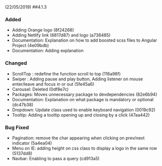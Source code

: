<a name="4.1.3"></a> (22/05/2019)
##4.1.3
### Added
*	Adding Orange logo (8f24268)
*	Adding Netlify link (6817d87) and logo (a738485)
*	Documentation: Explanation on how to add boosted scss files to Angular Project (4e09bdb)
*	Documentation: Adding explanation 
### Changed
*	ScrollTop : redefine the function scroll to top (116a98f)
*	Swiper : Adding pause and play button, Adding listener on mouse enter/leave and focus in or out (5fe45a6)
*	Carousel: Deleted (0df8e7c)
*	Packages: Moves unnecessary package to devdependencies (82e6b94) 
*	Documentation: Explanation on what package is mandatory or optional (dc47b38)
*	Dropdown: Update class used to enable keyboard navigation (0019c92)
*	Tooltip: Adding a tooltip opening up and closing by a click (47aa442)
### Bug Fixed
*	Pagination: remove the char appearing when clicking on prev/next indicator (5a4ea04)
*	Menu on IE: adding height on css class to display a logo in the same row (5137dd8)
*	Navbar: Enabling to pass a query (cd913a5)
